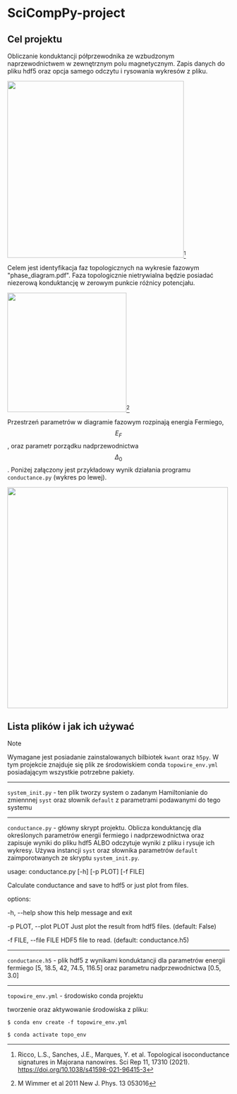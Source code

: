 # SciCompPy-project

## Cel projektu
Obliczanie konduktancji półprzewodnika ze wzbudzonym naprzewodnictwem w zewnętrznym polu magnetycznym. Zapis danych do pliku hdf5 oraz opcja samego odczytu i rysowania wykresów z pliku. 

<img src="https://github.com/user-attachments/assets/9385b1fd-b725-4230-a4d3-c59e726f4dbf" width="400">[^1]

[^1]: Ricco, L.S., Sanches, J.E., Marques, Y. et al. Topological isoconductance signatures in Majorana nanowires. Sci Rep 11, 17310 (2021). https://doi.org/10.1038/s41598-021-96415-3

Celem jest identyfikacja faz topologicznych na wykresie fazowym "phase_diagram.pdf". Faza topologicznie nietrywialna będzie posiadać niezerową konduktancję w zerowym punkcie różnicy potencjału.

<img src="https://github.com/user-attachments/assets/fda7bad9-653f-4369-b97d-5b7751b6641b" width="270">[^2]

[^2]: M Wimmer et al 2011 New J. Phys. 13 053016

Przestrzeń parametrów w diagramie fazowym rozpinają energia Fermiego, $$E_F$$, oraz parametr porządku nadprzewodnictwa $$\Delta_0$$. Poniżej 
załączony jest przykładowy wynik działania programu `conductance.py` (wykres po lewej).

<img src="https://github.com/user-attachments/assets/7c605683-eb35-4d0c-9689-c5c99cc84d2e" width="500">

## Lista plików i jak ich używać
> [!NOTE]
> Wymagane jest posiadanie zainstalowanych bilbiotek `kwant` oraz `h5py`. W tym projekcie znajduje się plik ze środowiskiem conda `topowire_env.yml` posiadającym wszystkie potrzebne pakiety.

___

`system_init.py` - ten plik tworzy system o zadanym Hamiltonianie do zmiennnej `syst` oraz słownik `default` z parametrami podawanymi do tego systemu 

___

`conductance.py` - główny skrypt projektu. Oblicza konduktancję dla określonych parametrów energii fermiego i nadprzewodnictwa oraz zapisuje wyniki do pliku hdf5 ALBO odczytuje wyniki z pliku i rysuje ich wykresy. Używa instancji `syst` oraz słownika parametrów `default` zaimporotwanych ze skryptu `system_init.py`.

usage: conductance.py [-h] [-p PLOT] [-f FILE]


Calculate conductance and save to hdf5 or just plot from files.


options:

  -h, --help            show this help message and exit
  
  -p PLOT, --plot PLOT  Just plot the result from hdf5 files. (default: False)
  
  -f FILE, --file FILE  HDF5 file to read. (default: conductance.h5)
 
___
 
`conductance.h5` - plik hdf5 z wynikami konduktancji dla parametrów energii fermiego [5, 18.5, 42, 74.5, 116.5] oraz parametru nadprzewodnictwa [0.5, 3.0]

___

`topowire_env.yml` - środowisko conda projektu

tworzenie oraz aktywowanie środowiska z pliku: 
 
 `$ conda env create -f topowire_env.yml`
 
  `$ conda activate topo_env`

